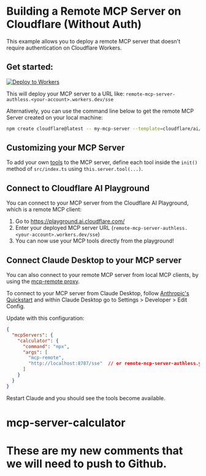 # Building a Remote MCP Server on Cloudflare (Without Auth)

This example allows you to deploy a remote MCP server that doesn't require authentication on Cloudflare Workers. 

## Get started: 

[![Deploy to Workers](https://deploy.workers.cloudflare.com/button)](https://deploy.workers.cloudflare.com/?url=https://github.com/cloudflare/ai/tree/main/demos/remote-mcp-authless)

This will deploy your MCP server to a URL like: `remote-mcp-server-authless.<your-account>.workers.dev/sse`

Alternatively, you can use the command line below to get the remote MCP Server created on your local machine:
```bash
npm create cloudflare@latest -- my-mcp-server --template=cloudflare/ai/demos/remote-mcp-authless
```

## Customizing your MCP Server

To add your own [tools](https://developers.cloudflare.com/agents/model-context-protocol/tools/) to the MCP server, define each tool inside the `init()` method of `src/index.ts` using `this.server.tool(...)`. 

## Connect to Cloudflare AI Playground

You can connect to your MCP server from the Cloudflare AI Playground, which is a remote MCP client:

1. Go to https://playground.ai.cloudflare.com/
2. Enter your deployed MCP server URL (`remote-mcp-server-authless.<your-account>.workers.dev/sse`)
3. You can now use your MCP tools directly from the playground!

## Connect Claude Desktop to your MCP server

You can also connect to your remote MCP server from local MCP clients, by using the [mcp-remote proxy](https://www.npmjs.com/package/mcp-remote). 

To connect to your MCP server from Claude Desktop, follow [Anthropic's Quickstart](https://modelcontextprotocol.io/quickstart/user) and within Claude Desktop go to Settings > Developer > Edit Config.

Update with this configuration:

```json
{
  "mcpServers": {
    "calculator": {
      "command": "npx",
      "args": [
        "mcp-remote",
        "http://localhost:8787/sse"  // or remote-mcp-server-authless.your-account.workers.dev/sse
      ]
    }
  }
}
```

Restart Claude and you should see the tools become available. 
# mcp-server-calculator


# These are my new comments that we will need to push to Github.